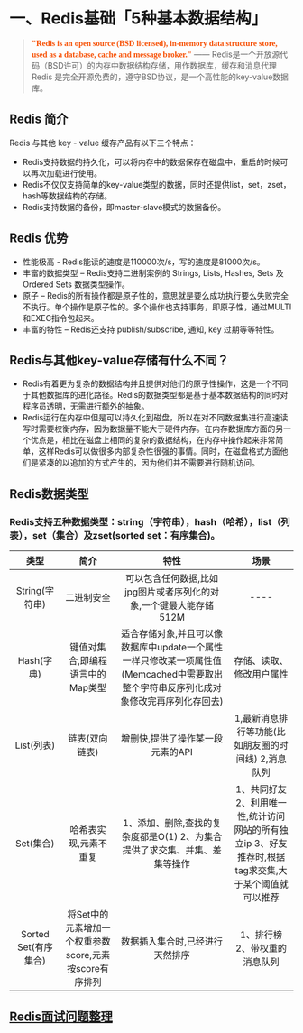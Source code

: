# 一、Redis基础「5种基本数据结构」

> <font color=#f74e00 face="黑体">**"Redis is an open source 
(BSD licensed), in-memory data structure store, used as a database, cache and message broker."**</font> —— Redis是一个开放源代码（BSD许可）的内存中数据结构存储，用作数据库，缓存和消息代理Redis 是完全开源免费的，遵守BSD协议，是一个高性能的key-value数据库。
## Redis 简介
Redis 与其他 key - value 缓存产品有以下三个特点：
+ Redis支持数据的持久化，可以将内存中的数据保存在磁盘中，重启的时候可以再次加载进行使用。
+ Redis不仅仅支持简单的key-value类型的数据，同时还提供list，set，zset，hash等数据结构的存储。
+ Redis支持数据的备份，即master-slave模式的数据备份。
## Redis 优势
+ 性能极高 - Redis能读的速度是110000次/s，写的速度是81000次/s。
+ 丰富的数据类型 – Redis支持二进制案例的 Strings, Lists, Hashes, Sets 及 Ordered Sets 数据类型操作。
+ 原子 – Redis的所有操作都是原子性的，意思就是要么成功执行要么失败完全不执行。单个操作是原子性的。多个操作也支持事务，即原子性，通过MULTI和EXEC指令包起来。
+ 丰富的特性 – Redis还支持 publish/subscribe, 通知, key 过期等等特性。
## Redis与其他key-value存储有什么不同？
+ Redis有着更为复杂的数据结构并且提供对他们的原子性操作，这是一个不同于其他数据库的进化路径。Redis的数据类型都是基于基本数据结构的同时对程序员透明，无需进行额外的抽象。
+ Redis运行在内存中但是可以持久化到磁盘，所以在对不同数据集进行高速读写时需要权衡内存，因为数据量不能大于硬件内存。在内存数据库方面的另一个优点是，相比在磁盘上相同的复杂的数据结构，在内存中操作起来非常简单，这样Redis可以做很多内部复杂性很强的事情。同时，在磁盘格式方面他们是紧凑的以追加的方式产生的，因为他们并不需要进行随机访问。
## Redis数据类型
### Redis支持五种数据类型：string（字符串），hash（哈希），list（列表），set（集合）及zset(sorted set：有序集合)。
| 类型 | 简介 | 特性 | 场景 |
| :----: | :----: | :----: | :----: |
| String(字符串) | 二进制安全 | 可以包含任何数据,比如jpg图片或者序列化的对象,一个键最大能存储512M | ---- |
| Hash(字典) | 键值对集合,即编程语言中的Map类型 | 适合存储对象,并且可以像数据库中update一个属性一样只修改某一项属性值(Memcached中需要取出整个字符串反序列化成对象修改完再序列化存回去) | 存储、读取、修改用户属性 |
|  List(列表)  | 链表(双向链表) |增删快,提供了操作某一段元素的API |1,最新消息排行等功能(比如朋友圈的时间线) 2,消息队列 |
|  Set(集合)	  |哈希表实现,元素不重复 |1、添加、删除,查找的复杂度都是O(1) 2、为集合提供了求交集、并集、差集等操作 |1、共同好友 2、利用唯一性,统计访问网站的所有独立ip 3、好友推荐时,根据tag求交集,大于某个阈值就可以推荐 |
|  Sorted Set(有序集合)	  | 将Set中的元素增加一个权重参数score,元素按score有序排列 |数据插入集合时,已经进行天然排序 |1、排行榜 2、带权重的消息队列 |

## [Redis面试问题整理](数据库/Redis/chapter0.md)